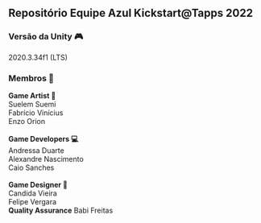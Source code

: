 ## Repositório Equipe Azul Kickstart@Tapps 2022

### Versão da Unity 🎮
2020.3.34f1 (LTS)

### Membros 🤖
<b>Game Artist 🎨</b>  
Suelem Suemi  
Fabrício Vinícius  
Enzo Orion  
<br/>
<b>Game Developers 💻</b>  
Andressa Duarte  
Alexandre Nascimento  
Caio Sanches  
<br/>
<b>Game Designer 📝</b>  
Candida Vieira  
Felipe Vergara
<br/>
<b>Quality Assurance</b>
Babi Freitas
